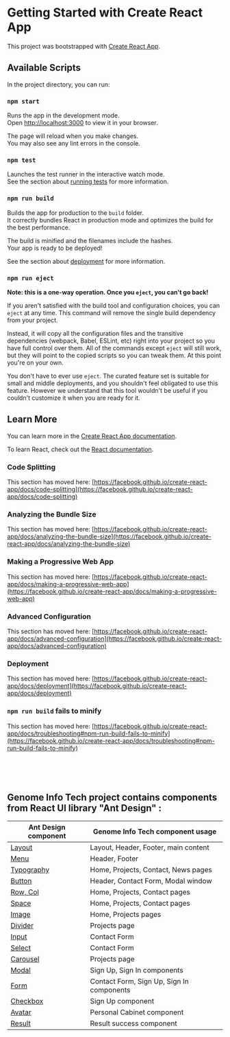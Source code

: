 # Getting Started with Create React App

This project was bootstrapped with [Create React App](https://github.com/facebook/create-react-app).

## Available Scripts

In the project directory, you can run:

### `npm start`

Runs the app in the development mode.\
Open [http://localhost:3000](http://localhost:3000) to view it in your browser.

The page will reload when you make changes.\
You may also see any lint errors in the console.

### `npm test`

Launches the test runner in the interactive watch mode.\
See the section about [running tests](https://facebook.github.io/create-react-app/docs/running-tests) for more information.

### `npm run build`

Builds the app for production to the `build` folder.\
It correctly bundles React in production mode and optimizes the build for the best performance.

The build is minified and the filenames include the hashes.\
Your app is ready to be deployed!

See the section about [deployment](https://facebook.github.io/create-react-app/docs/deployment) for more information.

### `npm run eject`

**Note: this is a one-way operation. Once you `eject`, you can't go back!**

If you aren't satisfied with the build tool and configuration choices, you can `eject` at any time. This command will remove the single build dependency from your project.

Instead, it will copy all the configuration files and the transitive dependencies (webpack, Babel, ESLint, etc) right into your project so you have full control over them. All of the commands except `eject` will still work, but they will point to the copied scripts so you can tweak them. At this point you're on your own.

You don't have to ever use `eject`. The curated feature set is suitable for small and middle deployments, and you shouldn't feel obligated to use this feature. However we understand that this tool wouldn't be useful if you couldn't customize it when you are ready for it.

## Learn More

You can learn more in the [Create React App documentation](https://facebook.github.io/create-react-app/docs/getting-started).

To learn React, check out the [React documentation](https://reactjs.org/).

### Code Splitting

This section has moved here: [https://facebook.github.io/create-react-app/docs/code-splitting](https://facebook.github.io/create-react-app/docs/code-splitting)

### Analyzing the Bundle Size

This section has moved here: [https://facebook.github.io/create-react-app/docs/analyzing-the-bundle-size](https://facebook.github.io/create-react-app/docs/analyzing-the-bundle-size)

### Making a Progressive Web App

This section has moved here: [https://facebook.github.io/create-react-app/docs/making-a-progressive-web-app](https://facebook.github.io/create-react-app/docs/making-a-progressive-web-app)

### Advanced Configuration

This section has moved here: [https://facebook.github.io/create-react-app/docs/advanced-configuration](https://facebook.github.io/create-react-app/docs/advanced-configuration)

### Deployment

This section has moved here: [https://facebook.github.io/create-react-app/docs/deployment](https://facebook.github.io/create-react-app/docs/deployment)

### `npm run build` fails to minify

This section has moved here: [https://facebook.github.io/create-react-app/docs/troubleshooting#npm-run-build-fails-to-minify](https://facebook.github.io/create-react-app/docs/troubleshooting#npm-run-build-fails-to-minify)

<br>
<br>
<br>

## Genome Info Tech project contains components from React UI library "Ant Design" :


| Ant Design component                                     | Genome Info Tech component usage  |
| --------------------------------                         | --------------------------------  |
| [Layout](https://ant.design/components/layout)           | Layout, Header, Footer, main content |
| [Menu](https://ant.design/components/menu)               | Header, Footer |
| [Typography](https://ant.design/components/typography)   | Home, Projects, Contact, News pages |
| [Button](https://ant.design/components/button)           | Header, Contact Form, Modal window |
| [Row, Col](https://ant.design/components/grid)           | Home, Projects, Contact pages |
| [Space](https://ant.design/components/space)             | Home, Projects, Contact pages |
| [Image](https://ant.design/components/image)             | Home, Projects pages |
| [Divider](https://ant.design/components/divider)         | Projects page |
| [Input](https://ant.design/components/input)             | Contact Form |
| [Select](https://ant.design/components/select)           | Contact Form |
| [Carousel](https://ant.design/components/carousel)       | Projects page |
| [Modal](https://ant.design/components/modal)             | Sign Up, Sign In components |
| [Form](https://ant.design/components/form)               | Contact Form, Sign Up, Sign In components |
| [Checkbox](https://ant.design/components/checkbox)       | Sign Up component |
| [Avatar](https://ant.design/components/avatar)           | Personal Cabinet component |
| [Result](https://ant.design/components/result)           | Result success component |


